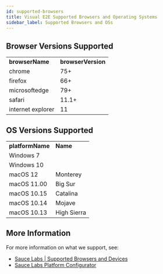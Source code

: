```yaml
---
id: supported-browsers
title: Visual E2E Supported Browsers and Operating Systems
sidebar_label: Supported Browsers and OSs
---
```


## Browser Versions Supported

<table>
  <tr>
   <td>
    <strong>browserName</strong>
   </td>
   <td>
    <strong>browserVersion</strong>
   </td>
  </tr>
  <tr>
   <td>
    chrome
   </td>
   <td>
    75+
   </td>
  </tr>
  <tr>
   <td>
    firefox
   </td>
   <td>
    66+
   </td>
  </tr>
  <tr>
   <td>
    microsoftedge
   </td>
   <td>
    79+
   </td>
  </tr>
  <tr>
   <td>
    safari
   </td>
   <td>
    11.1+
   </td>
  </tr>
  <tr>
   <td>
    internet explorer
   </td>
   <td>
    11
   </td>
  </tr>
</table>

## OS Versions Supported

<table>
  <tr>
   <td>
    <strong>platformName</strong>
   </td>
   <td>
    <strong>Name</strong>
   </td>
  </tr>
  <tr>
   <td>
    Windows 7
   </td>
   <td>
   </td>
  </tr>
  <tr>
   <td>
    Windows 10
   </td>
   <td>
   </td>
  </tr>
  <tr>
   <td>
    macOS 12
   </td>
   <td>
    Monterey
   </td>
  </tr>
  <tr>
   <td>
    macOS 11.00
   </td>
   <td>
    Big Sur
   </td>
  </tr>
  <tr>
   <td>
    macOS 10.15
   </td>
   <td>
    Catalina
   </td>
  </tr>
  <tr>
   <td>
    macOS 10.14
   </td>
   <td>
    Mojave
   </td>
  </tr>
  <tr>
   <td>
    macOS 10.13
   </td>
   <td>
    High Sierra
   </td>
  </tr>
</table>

## More Information

For more information on what we support, see:

- [Sauce Labs | Supported Browsers and Devices](https://saucelabs.com/platform/supported-browsers-devices)
- [Sauce Labs Platform Configurator](https://saucelabs.com/platform/platform-configurator#/)
